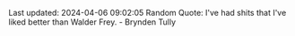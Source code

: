 Last updated: 2024-04-06 09:02:05
Random Quote: I've had shits that I've liked better than Walder Frey.  -  Brynden Tully